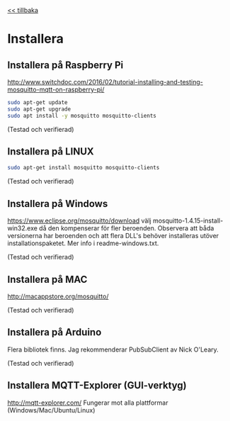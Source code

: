 <a href="README.md"><< tillbaka</a>

# Installera

## Installera på Raspberry Pi
http://www.switchdoc.com/2016/02/tutorial-installing-and-testing-mosquitto-mqtt-on-raspberry-pi/

```bash
sudo apt-get update
sudo apt-get upgrade
sudo apt install -y mosquitto mosquitto-clients
```

(Testad och verifierad)

## Installera på LINUX
```bash
sudo apt-get install mosquitto mosquitto-clients
```

(Testad och verifierad)

## Installera på Windows
https://www.eclipse.org/mosquitto/download
välj mosquitto-1.4.15-install-win32.exe då den kompenserar för fler beroenden.
Observera att båda versionerna har beroenden och att flera DLL's behöver installeras utöver installationspaketet. Mer info i readme-windows.txt.

(Testad och verifierad)

## Installera på MAC
http://macappstore.org/mosquitto/

(Testad och verifierad)

## Installera på Arduino
Flera bibliotek finns. Jag rekommenderar PubSubClient av Nick O'Leary.

(Testad och verifierad)

## Installera MQTT-Explorer (GUI-verktyg)
http://mqtt-explorer.com/
Fungerar mot alla plattformar (Windows/Mac/Ubuntu/Linux)

